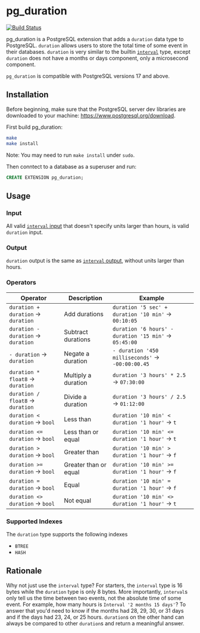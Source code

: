# pg_duration

[![Build Status](https://github.com/jkosh44/pg_duration/workflows/CI/badge.svg)](https://github.com/jkosh44/pg_duration/actions)

pg_duration is a PostgreSQL extension that adds a `duration` data type to PostgreSQL. `duration` allows users to store
the total time of some event in their databases. `duration` is very similar to the builtin
[`interval`](https://www.postgresql.org/docs/17/datatype-datetime.html) type, except `duration` does not have a months
or days component, only a microsecond component.

`pg_duration` is compatible with PostgreSQL versions 17 and above.

## Installation

Before beginning, make sure that the PostgreSQL server dev libraries are downloaded to your
machine: https://www.postgresql.org/download.

First build pg_duration:

```bash
make
make install
```

Note: You may need to run `make install` under `sudo`.

Then conntect to a database as a superuser and run:

```SQL
CREATE EXTENSION pg_duration;
```

## Usage

### Input

All valid [`interval` input](https://www.postgresql.org/docs/current/datatype-datetime.html#DATATYPE-INTERVAL-INPUT)
that doesn't specify units larger than hours, is valid `duration` input.

### Output

`duration` output is the same as
[`interval` output](https://www.postgresql.org/docs/current/datatype-datetime.html#DATATYPE-INTERVAL-OUTPUT), without
units larger than hours.

### Operators

| Operator                            | Description           | Example                                                |
|-------------------------------------|-----------------------|--------------------------------------------------------|
| `duration + duration` -> `duration` | Add durations         | `duration '5 sec' + duration '10 min'` -> `00:10:05`   |
| `duration - duration` -> `duration` | Subtract durations    | `duration '6 hours' - duration '15 min'` -> `05:45:00` |
| `- duration` -> `duration`          | Negate a duration     | `- duration '450 milliseconds'` -> `-00:00:00.45`      |
| `duration * float8` -> `duration`   | Multiply a duration   | `duration '3 hours' * 2.5` -> `07:30:00`               |
| `duration / float8` -> `duration`   | Divide a duration     | `duration '3 hours' / 2.5` -> `01:12:00`               |
| `duration < duration` -> `bool`     | Less than             | `duration '10 min' < duration '1 hour'` -> `t`         |
| `duration <= duration` -> `bool`    | Less than or equal    | `duration '10 min' <= duration '1 hour'` -> `t`        |
| `duration > duration` -> `bool`     | Greater than          | `duration '10 min' > duration '1 hour'` -> `f`         |
| `duration >= duration` -> `bool`    | Greater than or equal | `duration '10 min' >= duration '1 hour'` -> `f`        |
| `duration = duration` -> `bool`     | Equal                 | `duration '10 min' = duration '1 hour'` -> `f`         |
| `duration <> duration` -> `bool`    | Not equal             | `duration '10 min' <> duration '1 hour'` -> `t`        |

### Supported Indexes

The `duration` type supports the following indexes

- `BTREE`
- `HASH`

## Rationale

Why not just use the `interval` type? For starters, the `interval` type is 16 bytes while the `duration` type is only 8
bytes. More importantly, `interval`s only tell us the time between two events, not the absolute time of some event. For
example, how many hours is `Interval '2 months 15 days'`? To answer that you'd need to know if the months had 28, 29,
30, or 31 days and if the days had 23, 24, or 25 hours. `duration`s on the other hand can always be compared to other
`duration`s and return a meaningful answer.

